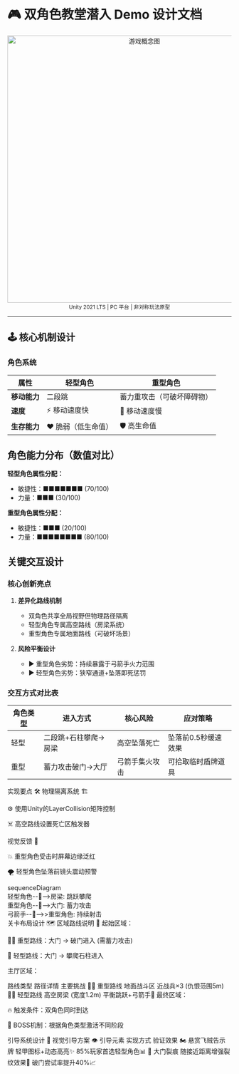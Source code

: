# 🎮 双角色教堂潜入 Demo 设计文档

<div align="center">
  <img src="https://via.placeholder.com/800x400?text=Gameplay+Screenshot" width="600" alt="游戏概念图">
  <br>
  <sup>Unity 2021 LTS | PC 平台 | 非对称玩法原型</sup>
</div>

---

## 🕹️ 核心机制设计

### 角色系统
| **属性**         | **轻型角色**                | **重型角色**                  |
|------------------|----------------------------|-----------------------------|
| **移动能力**     | 二段跳                     | 蓄力重攻击（可破坏障碍物）    |
| **速度**         | ⚡ 移动速度快               | 🐢 移动速度慢                |
| **生存能力**     | ❤️ 脆弱（低生命值）         | 🛡️ 高生命值                 |

## 角色能力分布（数值对比）

**轻型角色属性分配：**
- 敏捷性：■■■■■■■ (70/100)
- 力量：■■■ (30/100)

**重型角色属性分配：**
- 敏捷性：■■■ (20/100)
- 力量：■■■■■■■■ (80/100)
## 关键交互设计

### 核心创新亮点
1. **差异化路线机制**
   - 双角色共享全局视野但物理路径隔离
   - 轻型角色专属高空路线（房梁系统）
   - 重型角色专属地面路线（可破坏场景）

2. **风险平衡设计**
   - ▶️ 重型角色劣势：持续暴露于弓箭手火力范围
   - ▶️ 轻型角色劣势：狭窄通道+坠落即死惩罚

### 交互方式对比表
| 角色类型 | 进入方式                 | 核心风险               | 应对策略               |
|----------|--------------------------|------------------------|------------------------|
| 轻型     | 二段跳+石柱攀爬→房梁    | 高空坠落死亡           | 坠落前0.5秒缓速效果    |
| 重型     | 蓄力攻击破门→大厅       | 弓箭手集火攻击         | 可拾取临时盾牌道具     |

实现要点 🛠️
物理隔离系统 🏗️

⚙️ 使用Unity的LayerCollision矩阵控制

☠️ 高空路线设置死亡区触发器

视觉反馈 👀

💥 重型角色受击时屏幕边缘泛红

🌪️ 轻型角色坠落前镜头震动预警


sequenceDiagram  
    轻型角色--🐒-->房梁: 跳跃攀爬  
    重型角色--💢-->大门: 蓄力攻击  
    弓箭手--🏹-->>重型角色: 持续射击  
关卡布局设计 🗺️
区域路线说明 🚧
起始区域：

🏋️‍♂️ 重型路线：大门 → 破门进入 (需蓄力攻击)

🐒 轻型路线：大门 → 攀爬石柱进入

主厅区域：

路线类型	路径详情	主要挑战
🏋️‍♂️ 重型路线	地面战斗区	近战兵×3 (仇恨范围5m)
🦸‍♂️ 轻型路线	高空房梁 (宽度1.2m)	平衡跳跃+弓箭手🏹
最终区域：

🔥 触发条件：双角色同时到达

🐉 BOSS机制：根据角色类型激活不同阶段

引导系统设计 🧭
视觉引导方案 👁️
引导元素	实现方式	验证效果
🏍 悬赏飞贼告示牌	轻甲图标+动态高亮✨	85%玩家首选轻型角色📊
🚪 大门裂痕	随接近距离增强裂纹效果💢	破门尝试率提升40%📈
